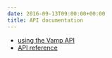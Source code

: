```yaml
---
date: 2016-09-13T09:00:00+00:00
title: API documentation
---
```


* [using the Vamp API](/resources/api-documentation/using-the-vamp-api)
* [API reference](/resources/api-documentation/api)